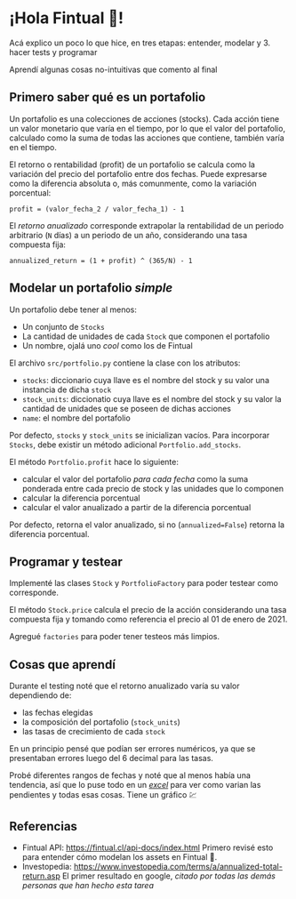 # ¡Hola Fintual :wave:!
Acá explico un poco lo que hice, en tres etapas: entender, modelar y 3. hacer tests y programar

Aprendí algunas cosas no-intuitivas que comento al final

## Primero saber qué es un portafolio 
Un portafolio es una colecciones de acciones (stocks). Cada acción tiene un valor monetario que varía en el tiempo, por lo que el valor del portafolio, calculado como la suma de todas las acciones que contiene, también varía en el tiempo.

El retorno o rentabilidad (profit) de un portafolio se calcula como la variación del precio del portafolio entre dos fechas. Puede expresarse como la diferencia absoluta o, más comunmente, como la variación porcentual:
```
profit = (valor_fecha_2 / valor_fecha_1) - 1
```

El *retorno anualizado* corresponde extrapolar la rentabilidad de un periodo arbitrario (`N` días) a un periodo de un año, considerando una tasa compuesta fija:
```
annualized_return = (1 + profit) ^ (365/N) - 1
```

## Modelar un portafolio *simple*
Un portafolio debe tener al menos:
- Un conjunto de `Stocks`
- La cantidad de unidades de cada `Stock` que componen el portafolio
- Un nombre, ojalá uno *cool* como  los de Fintual

El archivo `src/portfolio.py` contiene la clase con los atributos: 
- `stocks`: diccionario cuya llave es el nombre del stock y su valor una instancia de dicha `stock`
- `stock_units`: diccionatio cuya llave es el nombre del stock y su valor la cantidad de unidades que se poseen de dichas acciones
- `name`: el nombre del portafolio

Por defecto, `stocks` y `stock_units` se inicializan vacíos. Para incorporar `Stocks`, debe existir un método adicional `Portfolio.add_stocks`.

El método `Portfolio.profit` hace lo siguiente:
- calcular el valor del portafolio *para cada fecha* como la suma ponderada entre cada precio de stock y las unidades que lo componen
- calcular la diferencia porcentual
- calcular el valor anualizado a partir de la diferencia porcentual

Por defecto, retorna el valor anualizado, si no (`annualized=False`) retorna la diferencia porcentual.

## Programar y testear
Implementé las clases `Stock` y `PortfolioFactory` para poder testear como corresponde.

El método `Stock.price` calcula el precio de la acción considerando una tasa compuesta fija y tomando como referencia el precio al 01 de enero de 2021.

Agregué `factories` para poder tener testeos más limpios.

## Cosas que aprendí
Durante el testing noté que el retorno anualizado varía su valor dependiendo de:
- las fechas elegidas
- la composición del portafolio (`stock_units`)
- las tasas de crecimiento de cada `stock`

En un principio pensé que podían ser errores numéricos, ya que se presentaban errores luego del 6 decimal para las tasas.

Probé diferentes rangos de fechas y noté que al menos había una tendencia, así que lo puse todo en un [*excel*](https://docs.google.com/spreadsheets/d/1wI652m_Oh9uhr_uXftMh3ZDKHrhFcP7TwI2DoAb8fis/edit?usp=sharing) para ver como varian las pendientes y todas esas cosas. Tiene un gráfico :chart:


## Referencias

- Fintual API: https://fintual.cl/api-docs/index.html
Primero revisé esto para entender cómo modelan los assets en Fintual :rocket:.
- Investopedia: https://www.investopedia.com/terms/a/annualized-total-return.asp
El primer resultado en google, *citado por todas las demás personas que han hecho esta tarea*

